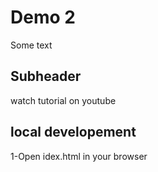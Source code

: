 # Demo 2
Some text

## Subheader

watch tutorial on youtube 

## local  developement 
1-Open idex.html in your browser